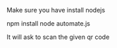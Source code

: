 Make sure you have install nodejs

npm install
node automate.js

It will ask to scan the given qr code

